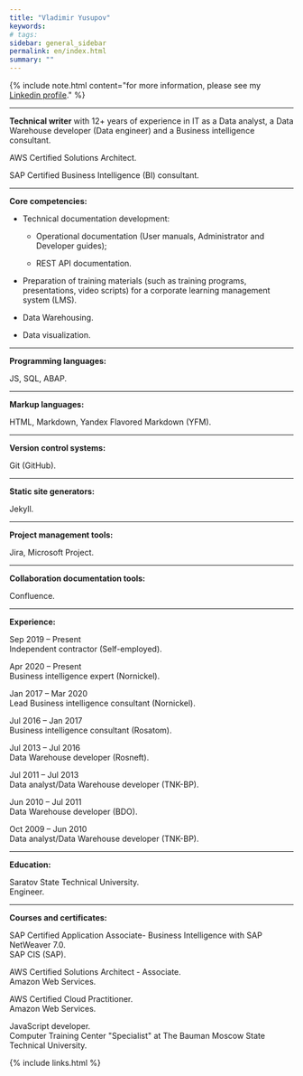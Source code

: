 ```yaml
---
title: "Vladimir Yusupov"
keywords: 
# tags:
sidebar: general_sidebar
permalink: en/index.html
summary: ""
---
```


{% include note.html content="for more information, please see my [Linkedin profile](https://www.linkedin.com/in/vladimir-yusupov-sap-bi-consultant-technical-communicator/)." %}

***

**Technical writer** with 12+ years of experience in IT as a Data analyst, a Data Warehouse developer (Data engineer) and a Business intelligence consultant. 

AWS Certified Solutions Architect.

SAP Certified Business Intelligence (BI) consultant.

***

**Core competencies:**

- Technical documentation development: 
    
    - Operational documentation (User manuals, Administrator and Developer guides);  
    
    - REST API documentation.

- Preparation of training materials (such as training programs, presentations, video scripts) for a corporate learning management system (LMS).

- Data Warehousing.

- Data visualization.

***

**Programming languages:**

JS, SQL, ABAP.

***

**Markup languages:**

HTML, Markdown, Yandex Flavored Markdown (YFM).

***

**Version control systems:**

Git (GitHub).

***

**Static site generators:**

Jekyll.

***

**Project management tools:** 

Jira, Microsoft Project.

***

**Collaboration documentation tools:** 

Confluence.

***

**Experience:**

Sep 2019 – Present <br/> Independent contractor (Self-employed).

Apr 2020 – Present <br/> Business intelligence expert (Nornickel).

Jan 2017 – Mar 2020  <br/> Lead Business intelligence consultant (Nornickel).

Jul 2016 – Jan 2017 <br/> Business intelligence consultant (Rosatom).

Jul 2013 – Jul 2016  <br/> Data Warehouse developer (Rosneft).

Jul 2011 – Jul 2013 <br/> Data analyst/Data Warehouse developer (TNK-BP).

Jun 2010 – Jul 2011 <br/> Data Warehouse developer (BDO).

Oct 2009 – Jun 2010 <br/> Data analyst/Data Warehouse developer (TNK-BP).

***

**Education:**

Saratov State Technical University. <br/> Engineer.

***

**Courses and certificates:**

SAP Certified Application Associate- Business Intelligence with SAP NetWeaver 7.0. <br/> SAP CIS (SAP).

AWS Certified Solutions Architect - Associate. <br/> Amazon Web Services.

AWS Certified Cloud Practitioner. <br/> Amazon Web Services.

JavaScript developer. <br/> Computer Training Center "Specialist" at The Bauman Moscow State Technical University.

{% include links.html %}
